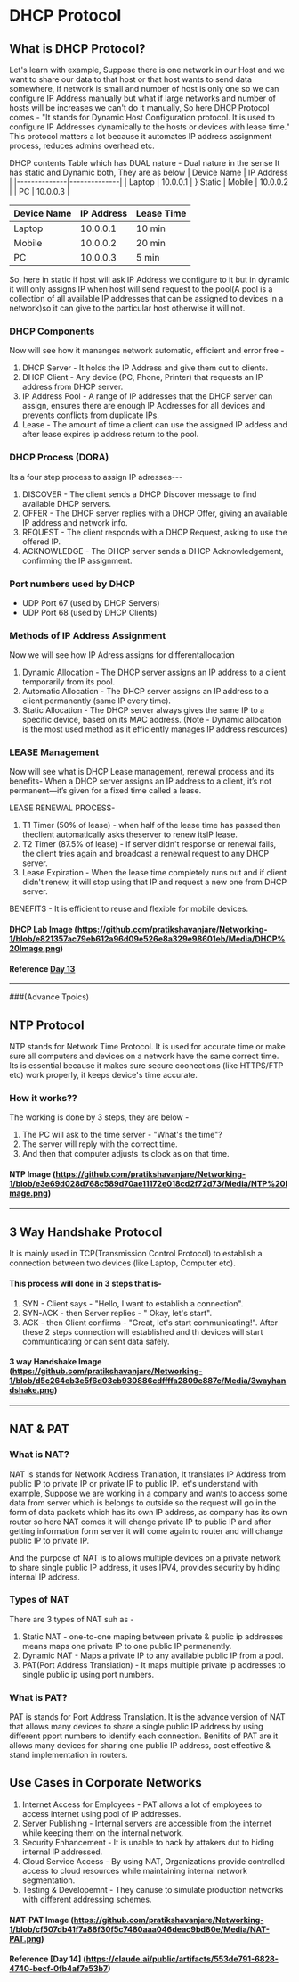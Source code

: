 # DHCP Protocol 

## What is DHCP Protocol?
Let's learn with example, Suppose there is one network in our Host and we want to share our data to that host or that host wants to send data somewhere, if network is small and number of host is only one so we can configure IP Address manually but what if large networks and number of hosts will be increases we can't do it manually, So here DHCP Protocol comes -
           "It stands for Dynamic Host Configuration protocol. It is used to configure IP Addresses dynamically to the hosts or devices with lease time."
This protocol matters a lot because it automates IP address assignment process, reduces admins overhead etc.

DHCP contents Table which has DUAL nature -
Dual nature in the sense It has static and Dynamic both, They are as below 
| Device Name | IP Address   |
|--------------|--------------|
| Laptop     | 10.0.0.1  |      } Static 
| Mobile    | 10.0.0.2  | 
| PC    | 10.0.0.3 | 

| Device Name | IP Address   | Lease Time   |
|--------------|--------------|-------------|
| Laptop     | 10.0.0.1  | 10 min     |      } Dynamic 
| Mobile    | 10.0.0.2  | 20 min |
| PC         | 10.0.0.3 | 5 min    |

So, here in static if host will ask IP Address we configure to it but in dynamic it will only assigns IP when host will send request to the pool(A pool is a collection of all available IP addresses that can be assigned to devices in a network)so it can give to the particular host otherwise it will not. 

### DHCP Components
Now will see how it mananges network automatic, efficient and error free -
1. DHCP Server - It holds the IP Address and give them out to clients.
2. DHCP Client - Any device (PC, Phone, Printer) that requests an IP address from DHCP server.
3. IP Address Pool - A range of IP addresses that the DHCP server can assign, ensures there are enough IP Addresses for all devices and prevents conflicts from duplicate IPs.
4. Lease - The amount of time a client can use the assigned IP addess and after lease expires ip address return to the pool.

### DHCP Process (DORA) 
Its a four step process to assign IP adresses---
1. DISCOVER - The client sends a DHCP Discover message to find available DHCP servers.
2. OFFER - The DHCP server replies with a DHCP Offer, giving an available IP address and network info.
3. REQUEST - The client responds with a DHCP Request, asking to use the offered IP.
4. ACKNOWLEDGE - The DHCP server sends a DHCP Acknowledgement, confirming the IP assignment.

### Port numbers used by DHCP
- UDP Port 67 (used by DHCP Servers)
- UDP Port 68 (used by DHCP Clients)

### Methods of IP Address Assignment
Now we will see how IP Adress assigns for differentallocation
1. Dynamic Allocation - The DHCP server assigns an IP address to a client temporarily from its pool.
2. Automatic Allocation - The DHCP server assigns an IP address to a client permanently (same IP every time).
3. Static Allocation - The DHCP server always gives the same IP to a specific device, based on its MAC address.
   (Note - Dynamic allocation is the most used method as it efficiently manages IP address resources)

### LEASE Management 
Now will see what is DHCP Lease management, renewal process and its benefits-
When a DHCP server assigns an IP address to a client, it’s not permanent—it’s given for a fixed time called a lease.

LEASE RENEWAL PROCESS-
1. T1 Timer (50% of lease) - when half of the lease time has passed then theclient automatically asks theserver to renew itsIP lease.
2. T2 Timer (87.5% of lease) - If server didn't response or renewal fails, the client tries again and broadcast a renewal request to any DHCP server.
3. Lease Expiration - When the lease time completely runs out and if client didn't renew, it will stop using that IP and request a new one from DHCP server.

BENEFITS - It is efficient to reuse and flexible for mobile devices.

#### DHCP Lab Image (https://github.com/pratikshavanjare/Networking-1/blob/e821357ac79eb612a96d09e526e8a329e98601eb/Media/DHCP%20Image.png)
#### Reference [Day 13](https://claude.ai/public/artifacts/cab20ca6-7445-4439-880e-78db376be78c)


-----------

###(Advance Tpoics)

## NTP Protocol
NTP stands for Network Time Protocol. It is used for accurate time or make sure all computers and devices on a network have the same correct time.
Its is essential because it makes sure secure coonections (like HTTPS/FTP etc) work properly, it keeps device's time accurate.

### How it works??
The working is done by 3 steps, they are below -
1. The PC will ask to the time server - "What's the time"?
2. The server will reply with the correct time.
3. And then that computer adjusts its clock as on that time.

#### NTP Image (https://github.com/pratikshavanjare/Networking-1/blob/e3e69d028d768c589d70ae11172e018cd2f72d73/Media/NTP%20Image.png)
------------
## 3 Way Handshake Protocol

It is mainly used in TCP(Transmission Control Protocol) to establish a connection between two devices (like Laptop, Computer etc).

#### This process will done in 3 steps that is-

1. SYN - Client says - "Hello, I want to establish a connection".
2. SYN-ACK - then Server replies - " Okay, let's start".
3. ACK - then Client confirms - "Great, let's start communicating!".
After these 2 steps connection will established and th devices will start communticating or can sent data safely.

#### 3 way Handshake Image (https://github.com/pratikshavanjare/Networking-1/blob/d5c264eb3e5f6d03cb930886cdffffa2809c887c/Media/3wayhandshake.png)
-----------------

## NAT & PAT

### What is NAT?
NAT is stands for Network Address Tranlation, It translates IP Address from public IP to private IP or private IP to public IP.
let's understand with example, Suppose we are working in a company and wants to access some data from server which is belongs to outside so the request will go in the form of data packets which has its own IP address, as company has its own router so here NAT comes it will change private IP to public IP and after getting information form server it will come again to router and will change public IP to private IP.

And the purpose of NAT is to allows multiple devices on a private network to share single public IP address, it uses IPV4, provides security by hiding internal IP address.

### Types of NAT
There are 3 types of NAT suh as -
1. Static NAT - one-to-one maping between private & public ip addresses means maps one private IP to one public IP permanently.
2. Dynamic NAT - Maps a private IP to any available public IP from a pool.
3. PAT(Port Address Translation) - It maps multiple private ip addresses to single public ip using port numbers.

### What is PAT?
PAT is stands for Port Address Translation. It is the advance version of NAT that allows many devices to share a single public IP address by using different pport numbers to identify each connection.
Benifits of PAT are it allows many devices for sharing one public IP address, cost effective & stand implementation in routers.

## Use Cases in Corporate Networks

1. Internet Access for Employees - PAT allows a lot of employees to access internet using pool of IP addresses.
2. Server Publishing - Internal servers are accessible from the internet while keeping them on the internal network.
3. Security Enhancement - It is unable to hack by attakers dut to hiding internal IP addressed.
4. Cloud Service Access - By using NAT, Organizations provide controlled access to cloud resources while maintaining internal network segmentation.
5. Testing & Developemnt - They canuse to simulate production networks with different addressing schemes.
   
#### NAT-PAT Image (https://github.com/pratikshavanjare/Networking-1/blob/cf507db41f7a88f30f5c7480aaa046deac9bd80e/Media/NAT-PAT.png)
#### Reference [Day 14] (https://claude.ai/public/artifacts/553de791-6828-4740-becf-0fb4af7e53b7)
